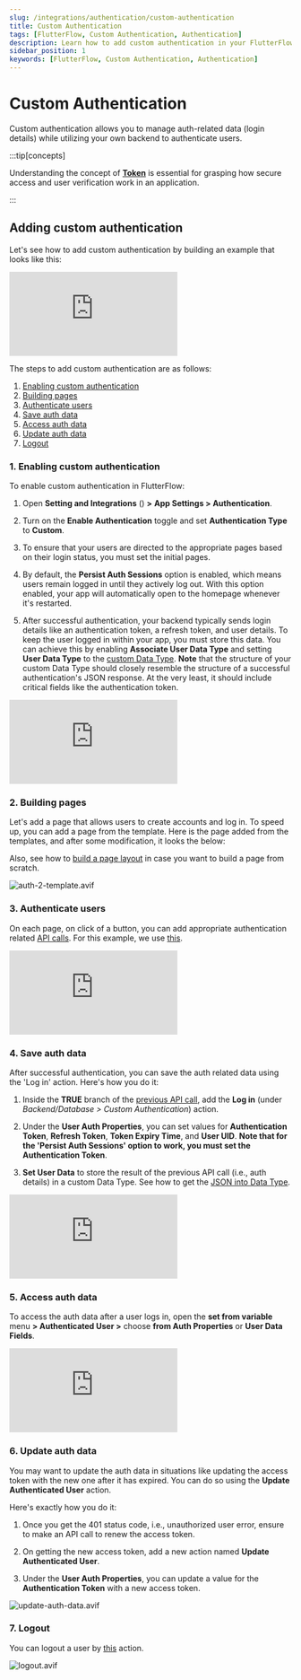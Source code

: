 ```yaml
---
slug: /integrations/authentication/custom-authentication
title: Custom Authentication
tags: [FlutterFlow, Custom Authentication, Authentication]
description: Learn how to add custom authentication in your FlutterFlow app.
sidebar_position: 1
keywords: [FlutterFlow, Custom Authentication, Authentication]
---
```


# Custom Authentication

Custom authentication allows you to manage auth-related data (login details) while utilizing your own backend to authenticate users.

:::tip[concepts]

Understanding the concept of [**Token**](token.md) is essential for grasping how secure access and user verification work in an application.

:::

## Adding custom authentication

Let's see how to add custom authentication by building an example that looks like this:

<div style={{
    position: 'relative',
    paddingBottom: 'calc(56.67989417989418% + 41px)', // Keeps the aspect ratio and additional padding
    height: 0,
    width: '100%'}}>
    <iframe 
        src="https://www.loom.com/embed/8252c2d3d18a4da7a660ae29695d1b5f?sid=281d547c-6f07-4bbe-96df-fd267926f2b6"
        title=""
        style={{
            position: 'absolute',
            top: 0,
            left: 0,
            width: '100%',
            height: '100%',
            colorScheme: 'light'
        }}
        frameborder="0"
        loading="lazy"
        webkitAllowFullScreen
        mozAllowFullScreen
        allowFullScreen
        allow="clipboard-write">
    </iframe>
</div>
<p></p>

The steps to add custom authentication are as follows:

1. [Enabling custom authentication](#1-enabling-custom-authentication)
2. [Building pages](#2-building-pages)
3. [Authenticate users](#3-authenticate-users)
4. [Save auth data](#4-save-auth-data)
5. [Access auth data](#5-access-auth-data)
6. [Update auth data](#6-update-auth-data)
7. [Logout](#7-logout)

### 1. Enabling custom authentication

To enable custom authentication in FlutterFlow:

1. Open **Setting and Integrations** () **>** **App Settings > Authentication**.  

2. Turn on the **Enable Authentication** toggle and set **Authentication Type** to **Custom**.
3. To ensure that your users are directed to the appropriate pages based on their login status, you must set the initial pages.
4. By default, the **Persist Auth Sessions** option is enabled, which means users remain logged in until they actively log out. With this option enabled, your app will automatically open to the homepage whenever it's restarted.
5. After successful authentication, your backend typically sends login details like an authentication token, a refresh token, and user details. To keep the user logged in within your app, you must store this data. You can achieve this by enabling **Associate User Data Type** and setting **User Data Type** to the [custom Data Type](../../../../resources/data-representation/custom-data-types). **Note** that the structure of your custom Data Type should closely resemble the structure of a successful authentication's JSON response. At the very least, it should include critical fields like the authentication token.

<div style={{
    position: 'relative',
    paddingBottom: 'calc(56.67989417989418% + 41px)', // Keeps the aspect ratio and additional padding
    height: 0,
    width: '100%'}}>
    <iframe 
        src="https://www.loom.com/embed/ffcacb70ae6741728a15c17790b95435?sid=bdd85bca-61a3-434d-aa50-c6428b9f3bd6"
        title=""
        style={{
            position: 'absolute',
            top: 0,
            left: 0,
            width: '100%',
            height: '100%',
            colorScheme: 'light'
        }}
        frameborder="0"
        loading="lazy"
        webkitAllowFullScreen
        mozAllowFullScreen
        allowFullScreen
        allow="clipboard-write">
    </iframe>
</div>
<p></p>

### 2. Building pages

Let's add a page that allows users to create accounts and log in. To speed up, you can add a page from the template. Here is the page added from the templates, and after some modification, it looks the below:

Also, see how to [build a page layout](#) in case you want to build a page from scratch.

![auth-2-template.avif](../../imgs/auth-2-template.avif)

### 3. Authenticate users

On each page, on click of a button, you can add appropriate authentication related [API calls](#). For this example, we use [this](https://dummyjson.com/docs/auth).

<div style={{
    position: 'relative',
    paddingBottom: 'calc(56.67989417989418% + 41px)', // Keeps the aspect ratio and additional padding
    height: 0,
    width: '100%'}}>
    <iframe 
        src="https://www.loom.com/embed/e4cfee83343f4e2a9e39d4f4227d6f92?sid=f6068d52-1293-47cc-b263-c29dec5ec844"
        title=""
        style={{
            position: 'absolute',
            top: 0,
            left: 0,
            width: '100%',
            height: '100%',
            colorScheme: 'light'
        }}
        frameborder="0"
        loading="lazy"
        webkitAllowFullScreen
        mozAllowFullScreen
        allowFullScreen
        allow="clipboard-write">
    </iframe>
</div>
<p></p>

### 4. Save auth data

After successful authentication, you can save the auth related data using the 'Log in' action. Here's how you do it:

1. Inside the **TRUE** branch of the [previous API call](#3-authenticate-users), add the **Log in** (under *Backend/Database > Custom Authentication*) action.

2. Under the **User Auth Properties**, you can set values for **Authentication Token**, **Refresh Token**, **Token Expiry Time**, and **User UID**. **Note that for the 'Persist Auth Sessions' option to work, you must set the Authentication Token**.
3. **Set User Data** to store the result of the previous API call (i.e., auth details) in a custom Data Type. See how to get the [JSON into Data Type](#).

<div style={{
    position: 'relative',
    paddingBottom: 'calc(56.67989417989418% + 41px)', // Keeps the aspect ratio and additional padding
    height: 0,
    width: '100%'}}>
    <iframe 
        src="https://www.loom.com/embed/88bffb563e8c47b7a5d103a5f513f8ce?sid=358b4a16-1482-48a9-9046-7cf106040f79"
        title=""
        style={{
            position: 'absolute',
            top: 0,
            left: 0,
            width: '100%',
            height: '100%',
            colorScheme: 'light'
        }}
        frameborder="0"
        loading="lazy"
        webkitAllowFullScreen
        mozAllowFullScreen
        allowFullScreen
        allow="clipboard-write">
    </iframe>
</div>
<p></p>

### 5. Access auth data

To access the auth data after a user logs in, open the **set from variable** menu **> Authenticated User >** choose **from Auth Properties** or **User Data Fields**.

<div style={{
    position: 'relative',
    paddingBottom: 'calc(56.67989417989418% + 41px)', // Keeps the aspect ratio and additional padding
    height: 0,
    width: '100%'}}>
    <iframe 
        src="https://www.loom.com/embed/165e3f5cdd46441b8bdadd4d46ac0a13?sid=28a57da0-49a9-4adb-9f65-e0af6f57f447"
        title=""
        style={{
            position: 'absolute',
            top: 0,
            left: 0,
            width: '100%',
            height: '100%',
            colorScheme: 'light'
        }}
        frameborder="0"
        loading="lazy"
        webkitAllowFullScreen
        mozAllowFullScreen
        allowFullScreen
        allow="clipboard-write">
    </iframe>
</div>
<p></p>

### 6. Update auth data

You may want to update the auth data in situations like updating the access token with the new one after it has expired. You can do so using the **Update Authenticated User** action.

Here's exactly how you do it:

1. Once you get the 401 status code, i.e., unauthorized user error, ensure to make an API call to renew the access token.

2. On getting the new access token, add a new action named **Update Authenticated User**.
3. Under the **User Auth Properties**, you can update a value for the **Authentication Token** with a new access token.

![update-auth-data.avif](../../imgs/update-auth-data.avif)

### 7. Logout

You can logout a user by [this](../../logout-action.md) action.

![logout.avif](../../imgs/logout.avif)
